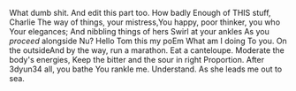 ﻿What dumb shit. And edit this part too.
How badly
Enough of THIS stuff, Charlie
The way of things, your mistress,You happy, poor thinker, you who
Your elegances;
And nibbling things of hers
Swirl at your ankles
As you *proceed* alongside
Nu?
Hello Tom this my poEm
What am I doing
To you.
On the outsideAnd by the way, run a marathon.
Eat a canteloupe.
Moderate the body's energies,
Keep the bitter and the sour in right
Proportion. After 
3dyun34
all, you bathe
You rankle me.
Understand.
As she leads me out to sea.